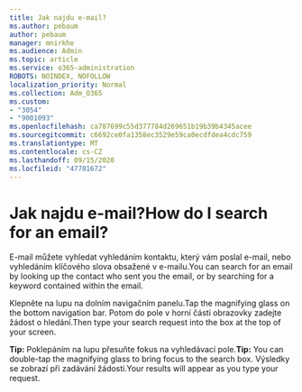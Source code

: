 ```yaml
---
title: Jak najdu e-mail?
ms.author: pebaum
author: pebaum
manager: mnirkhe
ms.audience: Admin
ms.topic: article
ms.service: o365-administration
ROBOTS: NOINDEX, NOFOLLOW
localization_priority: Normal
ms.collection: Adm_O365
ms.custom:
- "3054"
- "9001093"
ms.openlocfilehash: ca787699c55d377784d269651b19b39b4345acee
ms.sourcegitcommit: c6692ce0fa1358ec3529e59ca0ecdfdea4cdc759
ms.translationtype: MT
ms.contentlocale: cs-CZ
ms.lasthandoff: 09/15/2020
ms.locfileid: "47781672"
---
```

# <a name="how-do-i-search-for-an-email"></a><span data-ttu-id="06ce3-102">Jak najdu e-mail?</span><span class="sxs-lookup"><span data-stu-id="06ce3-102">How do I search for an email?</span></span>

<span data-ttu-id="06ce3-103">E-mail můžete vyhledat vyhledáním kontaktu, který vám poslal e-mail, nebo vyhledáním klíčového slova obsažené v e-mailu.</span><span class="sxs-lookup"><span data-stu-id="06ce3-103">You can search for an email by looking up the contact who sent you the email, or by searching for a keyword contained within the email.</span></span>

<span data-ttu-id="06ce3-104">Klepněte na lupu na dolním navigačním panelu.</span><span class="sxs-lookup"><span data-stu-id="06ce3-104">Tap the magnifying glass on the bottom navigation bar.</span></span> <span data-ttu-id="06ce3-105">Potom do pole v horní části obrazovky zadejte žádost o hledání.</span><span class="sxs-lookup"><span data-stu-id="06ce3-105">Then type your search request into the box at the top of your screen.</span></span> 

<span data-ttu-id="06ce3-106">**Tip:** Poklepáním na lupu přesuňte fokus na vyhledávací pole.</span><span class="sxs-lookup"><span data-stu-id="06ce3-106">**Tip:** You can double-tap the magnifying glass to bring focus to the search box.</span></span> <span data-ttu-id="06ce3-107">Výsledky se zobrazí při zadávání žádosti.</span><span class="sxs-lookup"><span data-stu-id="06ce3-107">Your results will appear as you type your request.</span></span> 
